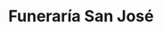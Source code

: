 ---
title: "Funeraría San José"
url: /conocoto/funeraria-san-jose/
shop: directores de funerarias
---